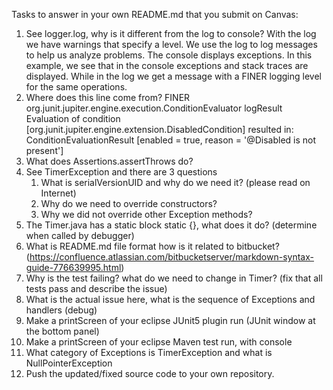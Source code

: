 Tasks to answer in your own README.md that you submit on Canvas:

1.  See logger.log, why is it different from the log to console?
    With the log we have warnings that specify a level. We use the log to log messages to help us analyze problems. The console displays exceptions. In this example, we see that       in the console exceptions and stack traces are displayed. While in the log we get a message with a FINER logging level for the same operations.
3.  Where does this line come from? FINER org.junit.jupiter.engine.execution.ConditionEvaluator logResult Evaluation of condition [org.junit.jupiter.engine.extension.DisabledCondition] resulted in: ConditionEvaluationResult [enabled = true, reason = '@Disabled is not present']
4.  What does Assertions.assertThrows do?
5.  See TimerException and there are 3 questions
    1.  What is serialVersionUID and why do we need it? (please read on Internet)
    2.  Why do we need to override constructors?
    3.  Why we did not override other Exception methods?	
6.  The Timer.java has a static block static {}, what does it do? (determine when called by debugger)
7.  What is README.md file format how is it related to bitbucket? (https://confluence.atlassian.com/bitbucketserver/markdown-syntax-guide-776639995.html)
8.  Why is the test failing? what do we need to change in Timer? (fix that all tests pass and describe the issue)
9.  What is the actual issue here, what is the sequence of Exceptions and handlers (debug)
10.  Make a printScreen of your eclipse JUnit5 plugin run (JUnit window at the bottom panel) 
11.  Make a printScreen of your eclipse Maven test run, with console
12.  What category of Exceptions is TimerException and what is NullPointerException
13.  Push the updated/fixed source code to your own repository.
